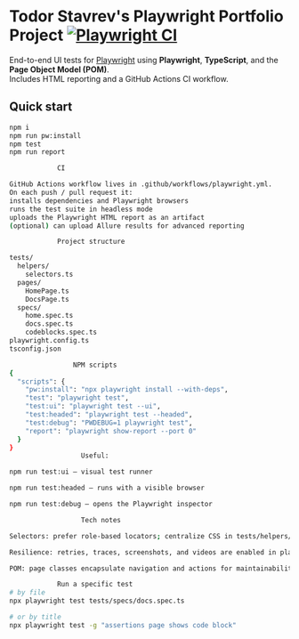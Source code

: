 # Todor Stavrev's Playwright Portfolio Project [![Playwright CI](https://github.com/tosheto/playwright-portfolio/actions/workflows/playwright.yml/badge.svg)](https://github.com/tosheto/playwright-portfolio/actions/workflows/playwright.yml)

End-to-end UI tests for [Playwright](https://playwright.dev) using **Playwright**, **TypeScript**, and the **Page Object Model (POM)**.  
Includes HTML reporting and a GitHub Actions CI workflow.


## Quick start

```bash
npm i
npm run pw:install
npm test
npm run report           

            CI

GitHub Actions workflow lives in .github/workflows/playwright.yml.
On each push / pull request it:
installs dependencies and Playwright browsers
runs the test suite in headless mode
uploads the Playwright HTML report as an artifact
(optional) can upload Allure results for advanced reporting

            Project structure

tests/
  helpers/
    selectors.ts
  pages/
    HomePage.ts
    DocsPage.ts
  specs/
    home.spec.ts
    docs.spec.ts
    codeblocks.spec.ts
playwright.config.ts
tsconfig.json

                NPM scripts
{
  "scripts": {
    "pw:install": "npx playwright install --with-deps",
    "test": "playwright test",
    "test:ui": "playwright test --ui",
    "test:headed": "playwright test --headed",
    "test:debug": "PWDEBUG=1 playwright test",
    "report": "playwright show-report --port 0"
  }
}
                  Useful:

npm run test:ui – visual test runner

npm run test:headed – runs with a visible browser

npm run test:debug – opens the Playwright inspector

                  Tech notes

Selectors: prefer role-based locators; centralize CSS in tests/helpers/selectors.ts.

Resilience: retries, traces, screenshots, and videos are enabled in playwright.config.ts.

POM: page classes encapsulate navigation and actions for maintainability.

            Run a specific test
# by file
npx playwright test tests/specs/docs.spec.ts

# or by title
npx playwright test -g "assertions page shows code block"
